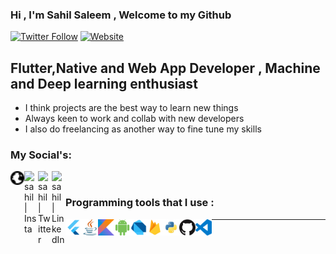 ### Hi , I'm Sahil Saleem , Welcome to my Github
[![Twitter Follow](https://img.shields.io/twitter/follow/sahilsaleeeem?color=1DA1F2&logo=twitter&style=for-the-badge)](https://twitter.com/sahilsaleeeem?s=03)
[![Website](https://img.shields.io/website?color=FF7139&logo=Firefox%20Browser&style=for-the-badge&up_message=online&url=https%3A%2F%2Fsahilsaleemwebsite.web.app%2F%23%2F)](https://sahilsaleemwebsite.web.app/#/)


## Flutter,Native and Web App Developer , Machine and Deep learning enthusiast 

-  I think projects are the best way to learn new things
-  Always keen to work and collab with new developers 
-  I also do freelancing as another way to fine tune my skills


### My Social's:

[<img align="left" alt="Website" width="22px" src="https://raw.githubusercontent.com/iconic/open-iconic/master/svg/globe.svg" />][website]
[<img align="left" alt="sahil | Insta" width="22px" src="https://cdn.jsdelivr.net/npm/simple-icons@v3/icons/instagram.svg" />][instagram]
[<img align="left" alt="sahil | Twitter" width="22px" src="https://cdn.jsdelivr.net/npm/simple-icons@v3/icons/twitter.svg" />][twitter]
[<img align="left" alt="sahil | LinkedIn" width="22px" src="https://cdn.jsdelivr.net/npm/simple-icons@v3/icons/linkedin.svg" />][linkedin]

<br />

### Programming tools that I use :

<img align="left" alt="Flutter" width="26px" src="https://raw.githubusercontent.com/github/explore/80688e429a7d4ef2fca1e82350fe8e3517d3494d/topics/flutter/flutter.png" />
<img align="left" alt="Java" width="26px" src="https://raw.githubusercontent.com/github/explore/80688e429a7d4ef2fca1e82350fe8e3517d3494d/topics/java/java.png" />
<img align="left" alt="Kotlin" width="26px" src="https://raw.githubusercontent.com/github/explore/80688e429a7d4ef2fca1e82350fe8e3517d3494d/topics/kotlin/kotlin.png" />
<img align="left" alt="Android" width="26px" src="https://raw.githubusercontent.com/github/explore/80688e429a7d4ef2fca1e82350fe8e3517d3494d/topics/android/android.png" />
<img align="left" alt="Dart" width="26px" src="https://raw.githubusercontent.com/github/explore/80688e429a7d4ef2fca1e82350fe8e3517d3494d/topics/dart/dart.png" />
<img align="left" alt="Firebase" width="26px" src="https://raw.githubusercontent.com/github/explore/80688e429a7d4ef2fca1e82350fe8e3517d3494d/topics/firebase/firebase.png" />
<img align="left" alt="Python" width="26px" src="https://raw.githubusercontent.com/github/explore/80688e429a7d4ef2fca1e82350fe8e3517d3494d/topics/python/python.png" />
<img align="left" alt="Github" width="26px" src="https://raw.githubusercontent.com/github/explore/78df643247d429f6cc873026c0622819ad797942/topics/github/github.png" />
<img align="left" alt="Visual Studio" width="26px" src="https://raw.githubusercontent.com/simple-icons/simple-icons/fd422e663e915ce6a91108852aafece0d967f310/icons/visualstudiocode.svg" />




---
[website]: https://sahilsaleemwebsite.web.app/#/
[twitter]: https://twitter.com/sahilsaleeeem?s=03
[instagram]: https://www.instagram.com/sahilsaleeeem/
[linkedin]: https://www.linkedin.com/in/sahil-saleem-338a06144/

<!--
**sahilsaleem2907/sahilsaleem2907** is a ✨ _special_ ✨ repository because its `README.md` (this file) appears on your GitHub profile.





